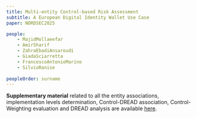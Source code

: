 ```yaml
---
title: Multi-entity Control-based Risk Assessment 
subtitle: A European Digital Identity Wallet Use Case
paper: NORDSEC2025

people:
    - MajidMollaeefar
    - AmirSharif
    - ZahraEbadiAnsaroudi
    - GiadaSciarretta
    - FrancescoAntonioMarino
    - SilvioRanise
    
peopleOrder: surname
---
```


**Supplementary material** related to all the entity associations, implementation levels determination, Control-DREAD association, Control-Weighting evaluation and DREAD analysis are available [here](https://docs.google.com/spreadsheets/d/12P2oBKPCxS0QkxBlF0s2p_EFQLx5EJyt/edit?usp=sharing&ouid=114218749854293549974&rtpof=true&sd=true).
